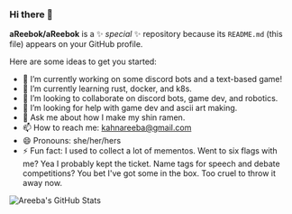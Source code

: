 ### Hi there 👋


**aReebok/aReebok** is a ✨ _special_ ✨ repository because its `README.md` (this file) appears on your GitHub profile.

Here are some ideas to get you started:

- 🔭 I’m currently working on some discord bots and a text-based game!
- 🌱 I’m currently learning rust, docker, and k8s.
- 👯 I’m looking to collaborate on discord bots, game dev, and robotics.
- 🤔 I’m looking for help with game dev and ascii art making.
- 💬 Ask me about how I make my shin ramen.
- 📫 How to reach me: kahnareeba@gmail.com
- 😄 Pronouns: she/her/hers
- ⚡ Fun fact: I used to collect a lot of mementos. Went to six flags with me? Yea I probably kept the ticket. Name tags for speech and debate competitions? You bet I've got some in the box. Too cruel to throw it away now. 

![Areeba's GitHub Stats](https://github-readme-stats.vercel.app/api?username=aReebok&show_icons=true&theme=dracula)




